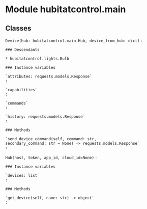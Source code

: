Module hubitatcontrol.main
==========================

Classes
-------

`Device(hub: hubitatcontrol.main.Hub, device_from_hub: dict)`
:   

    ### Descendants

    * hubitatcontrol.lights.Bulb

    ### Instance variables

    `attributes: requests.models.Response`
    :

    `capabilities`
    :

    `commands`
    :

    `history: requests.models.Response`
    :

    ### Methods

    `send_device_command(self, command: str, secondary_command: str = None) ‑> requests.models.Response`
    :

`Hub(host, token, app_id, cloud_id=None)`
:   

    ### Instance variables

    `devices: list`
    :

    ### Methods

    `get_device(self, name: str) ‑> object`
    :